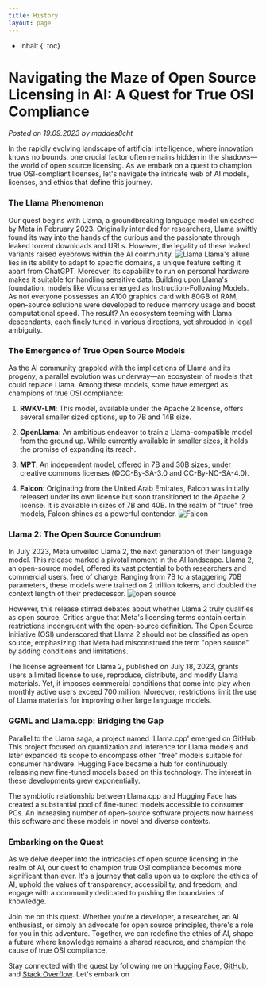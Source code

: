 ```yaml
---
title: History
layout: page
---
```

* Inhalt
{: toc}

# Navigating the Maze of Open Source Licensing in AI: A Quest for True OSI Compliance

*Posted on 19.09.2023 by maddes8cht*

In the rapidly evolving landscape of artificial intelligence, where innovation knows no bounds, one crucial factor often remains hidden in the shadows—the world of open source licensing. As we embark on a quest to champion true OSI-compliant licenses, let's navigate the intricate web of AI models, licenses, and ethics that define this journey.

### The Llama Phenomenon

Our quest begins with Llama, a groundbreaking language model unleashed by Meta in February 2023. Originally intended for researchers, Llama swiftly found its way into the hands of the curious and the passionate through leaked torrent downloads and URLs. However, the legality of these leaked variants raised eyebrows within the AI community.
![Llama](https://source.unsplash.com/800x140/?alpaca)
Llama's allure lies in its ability to adapt to specific domains, a unique feature setting it apart from ChatGPT. Moreover, its capability to run on personal hardware makes it suitable for handling sensitive data. Building upon Llama's foundation, models like Vicuna emerged as Instruction-Following Models. As not everyone possesses an A100 graphics card with 80GB of RAM, open-source solutions were developed to reduce memory usage and boost computational speed. The result? An ecosystem teeming with Llama descendants, each finely tuned in various directions, yet shrouded in legal ambiguity.

### The Emergence of True Open Source Models

As the AI community grappled with the implications of Llama and its progeny, a parallel evolution was underway—an ecosystem of models that could replace Llama. Among these models, some have emerged as champions of true OSI compliance:

1. **RWKV-LM**: This model, available under the Apache 2 license, offers several smaller sized options, up to 7B and 14B size.

2. **OpenLlama**: An ambitious endeavor to train a Llama-compatible model from the ground up. While currently available in smaller sizes, it holds the promise of expanding its reach.

3. **MPT**: An independent model, offered in 7B and 30B sizes, under creative commons licenses (&copy;CC-By-SA-3.0 and CC-By-NC-SA-4.0). 

4. **Falcon**: Originating from the United Arab Emirates, Falcon was initially released under its own license but soon transitioned to the Apache 2 license. It is available in sizes of 7B and 40B. In the realm of "true" free models, Falcon shines as a powerful contender.
![Falcon](https://source.unsplash.com/800x140/?falcon)

### Llama 2: The Open Source Conundrum

In July 2023, Meta unveiled Llama 2, the next generation of their language model. This release marked a pivotal moment in the AI landscape. Llama 2, an open-source model, offered its vast potential to both researchers and commercial users, free of charge. Ranging from 7B to a staggering 70B parameters, these models were trained on 2 trillion tokens, and doubled the context length of their predecessor.
![open source](https://source.unsplash.com/800x140/?freedom)

However, this release stirred debates about whether Llama 2 truly qualifies as open source. Critics argue that Meta's licensing terms contain certain restrictions incongruent with the open-source definition. The Open Source Initiative (OSI) underscored that Llama 2 should not be classified as open source, emphasizing that Meta had misconstrued the term "open source" by adding conditions and limitations.

The license agreement for Llama 2, published on July 18, 2023, grants users a limited license to use, reproduce, distribute, and modify Llama materials. Yet, it imposes commercial conditions that come into play when monthly active users exceed 700 million. Moreover, restrictions limit the use of Llama materials for improving other large language models.

### GGML and Llama.cpp: Bridging the Gap

Parallel to the Llama saga, a project named 'Llama.cpp' emerged on GitHub. This project focused on quantization and inference for Llama models and later expanded its scope to encompass other "free" models suitable for consumer hardware. Hugging Face became a hub for continuously releasing new fine-tuned models based on this technology. The interest in these developments grew exponentially.

The symbiotic relationship between Llama.cpp and Hugging Face has created a substantial pool of fine-tuned models accessible to consumer PCs. An increasing number of open-source software projects now harness this software and these models in novel and diverse contexts.

### Embarking on the Quest

As we delve deeper into the intricacies of open source licensing in the realm of AI, our quest to champion true OSI compliance becomes more significant than ever. It's a journey that calls upon us to explore the ethics of AI, uphold the values of transparency, accessibility, and freedom, and engage with a community dedicated to pushing the boundaries of knowledge.

Join me on this quest. Whether you're a developer, a researcher, an AI enthusiast, or simply an advocate for open source principles, there's a role for you in this adventure. Together, we can redefine the ethics of AI, shape a future where knowledge remains a shared resource, and champion the cause of true OSI compliance.

Stay connected with the quest by following me on [Hugging Face](https://huggingface.co/maddes8cht), [GitHub](https://github.com/maddes8cht), and [Stack Overflow](https://stackoverflow.com/users/20124484/maddes8cht). Let's embark on